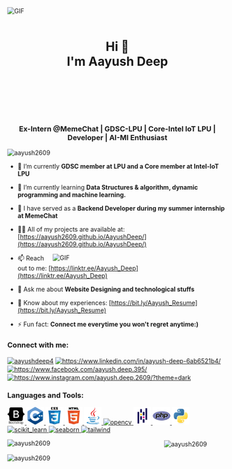 <img align="left" alt="GIF" width="400" src="https://sunsetmediawave.files.wordpress.com/2014/11/2-1.gif?w=764" />
<br><br>
<h1 align="center">Hi 👋<br> I'm Aayush Deep</h1><br><br><br><br><br>
<h3 align="center">Ex-Intern @MemeChat | GDSC-LPU | Core-Intel IoT LPU | Developer | AI-Ml Enthusiast</h3>

<p align="left"> <img src="https://komarev.com/ghpvc/?username=aayush2609&label=Profile%20views&color=0e75b6&style=flat" alt="aayush2609" /> </p>

- 🔭 I’m currently **GDSC member at LPU and a Core member at Intel-IoT LPU**

- 🌱 I’m currently learning **Data Structures & algorithm, dynamic programming and machine learning.**

- 🤝 I have served as a **Backend Developer during my summer internship at MemeChat**

- 👨‍💻 All of my projects are available at: [https://aayush2609.github.io/AayushDeep/](https://aayush2609.github.io/AayushDeep/)

<img align="right" alt="GIF" width="400" src="https://media.giphy.com/media/836HiJc7pgzy8iNXCn/giphy.gif" />

- 📫 Reach out to me: [https://linktr.ee/Aayush_Deep](https://linktr.ee/Aayush_Deep)

- 💬 Ask me about **Website Designing and technological stuffs**

- 📄 Know about my experiences: [https://bit.ly/Aayush_Resume](https://bit.ly/Aayush_Resume)

- ⚡ Fun fact: **Connect me everytime you won't regret anytime:)**



<h3 align="left">Connect with me:</h3>
<p align="left">
<a href="https://twitter.com/aayushdeep4" target="blank"><img align="center" src="https://raw.githubusercontent.com/rahuldkjain/github-profile-readme-generator/master/src/images/icons/Social/twitter.svg" alt="aayushdeep4" height="30" width="40" /></a>
<a href="https://linkedin.com/in/https://www.linkedin.com/in/aayush-deep-6ab6521b4/" target="blank"><img align="center" src="https://raw.githubusercontent.com/rahuldkjain/github-profile-readme-generator/master/src/images/icons/Social/linked-in-alt.svg" alt="https://www.linkedin.com/in/aayush-deep-6ab6521b4/" height="30" width="40" /></a>
<a href="https://fb.com/https://www.facebook.com/aayush.deep.395/" target="blank"><img align="center" src="https://raw.githubusercontent.com/rahuldkjain/github-profile-readme-generator/master/src/images/icons/Social/facebook.svg" alt="https://www.facebook.com/aayush.deep.395/" height="30" width="40" /></a>
<a href="https://instagram.com/https://www.instagram.com/aayush.deep.2609/?theme=dark" target="blank"><img align="center" src="https://raw.githubusercontent.com/rahuldkjain/github-profile-readme-generator/master/src/images/icons/Social/instagram.svg" alt="https://www.instagram.com/aayush.deep.2609/?theme=dark" height="30" width="40" /></a>
</p>

<h3 align="left">Languages and Tools:</h3>
<p align="left"> <a href="https://getbootstrap.com" target="_blank" rel="noreferrer"> <img src="https://raw.githubusercontent.com/devicons/devicon/master/icons/bootstrap/bootstrap-plain-wordmark.svg" alt="bootstrap" width="40" height="40"/> </a> <a href="https://www.w3schools.com/cpp/" target="_blank" rel="noreferrer"> <img src="https://raw.githubusercontent.com/devicons/devicon/master/icons/cplusplus/cplusplus-original.svg" alt="cplusplus" width="40" height="40"/> </a> <a href="https://www.w3schools.com/css/" target="_blank" rel="noreferrer"> <img src="https://raw.githubusercontent.com/devicons/devicon/master/icons/css3/css3-original-wordmark.svg" alt="css3" width="40" height="40"/> </a> <a href="https://www.w3.org/html/" target="_blank" rel="noreferrer"> <img src="https://raw.githubusercontent.com/devicons/devicon/master/icons/html5/html5-original-wordmark.svg" alt="html5" width="40" height="40"/> </a> <a href="https://www.java.com" target="_blank" rel="noreferrer"> <img src="https://raw.githubusercontent.com/devicons/devicon/master/icons/java/java-original.svg" alt="java" width="40" height="40"/> </a> <a href="https://opencv.org/" target="_blank" rel="noreferrer"> <img src="https://www.vectorlogo.zone/logos/opencv/opencv-icon.svg" alt="opencv" width="40" height="40"/> </a> <a href="https://pandas.pydata.org/" target="_blank" rel="noreferrer"> <img src="https://raw.githubusercontent.com/devicons/devicon/2ae2a900d2f041da66e950e4d48052658d850630/icons/pandas/pandas-original.svg" alt="pandas" width="40" height="40"/> </a> <a href="https://www.php.net" target="_blank" rel="noreferrer"> <img src="https://raw.githubusercontent.com/devicons/devicon/master/icons/php/php-original.svg" alt="php" width="40" height="40"/> </a> <a href="https://www.python.org" target="_blank" rel="noreferrer"> <img src="https://raw.githubusercontent.com/devicons/devicon/master/icons/python/python-original.svg" alt="python" width="40" height="40"/> </a> <a href="https://scikit-learn.org/" target="_blank" rel="noreferrer"> <img src="https://upload.wikimedia.org/wikipedia/commons/0/05/Scikit_learn_logo_small.svg" alt="scikit_learn" width="40" height="40"/> </a> <a href="https://seaborn.pydata.org/" target="_blank" rel="noreferrer"> <img src="https://seaborn.pydata.org/_images/logo-mark-lightbg.svg" alt="seaborn" width="40" height="40"/> </a> <a href="https://tailwindcss.com/" target="_blank" rel="noreferrer"> <img src="https://www.vectorlogo.zone/logos/tailwindcss/tailwindcss-icon.svg" alt="tailwind" width="40" height="40"/> </a> </p>

<p><img align="left" width="355px"  src="https://github-readme-stats.vercel.app/api/top-langs?username=aayush2609&show_icons=true&locale=en&layout=compact" alt="aayush2609" /></p>

<p>&nbsp;<img align="center" width="420px" src="https://github-readme-stats.vercel.app/api?username=aayush2609&show_icons=true&locale=en" alt="aayush2609" /></p>

<p><img align="center" width="355px" src="https://github-readme-streak-stats.herokuapp.com/?user=aayush2609&" alt="aayush2609" /></p>
